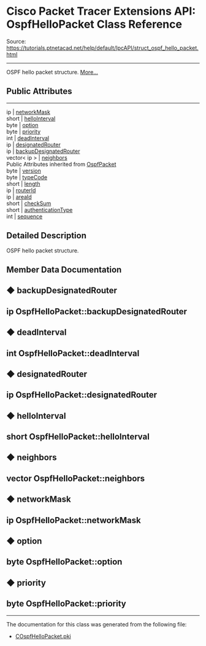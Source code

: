 # Cisco Packet Tracer Extensions API: OspfHelloPacket Class Reference

Source: https://tutorials.ptnetacad.net/help/default/IpcAPI/struct_ospf_hello_packet.html

---

OSPF hello packet structure. [More...](struct_ospf_hello_packet.html#details)

##  Public Attributes  
  
---  
ip | [networkMask](struct_ospf_hello_packet.html#a9a3d6cc9eaf3bed080462a4b98efc42c)  
short | [helloInterval](struct_ospf_hello_packet.html#af89a091940cfe0ba4d4ad82cb8bdca6f)  
byte | [option](struct_ospf_hello_packet.html#a28288d0181053c75f2eb94a62ebc4bc6)  
byte | [priority](struct_ospf_hello_packet.html#af37ed0d2b8d2bd0bf1b863c597b1b894)  
int | [deadInterval](struct_ospf_hello_packet.html#abc5d93b6f816aff657d887d67b40dae9)  
ip | [designatedRouter](struct_ospf_hello_packet.html#aaa0fe19298f6352e271dc81d4144c3d0)  
ip | [backupDesignatedRouter](struct_ospf_hello_packet.html#a2c7e8ad16f03a25139fbcd1b45d0ae58)  
vector< ip > | [neighbors](struct_ospf_hello_packet.html#a8327868bdfd14e4e320efddf03353abc)  
Public Attributes inherited from [OspfPacket](struct_ospf_packet.html)  
byte | [version](struct_ospf_packet.html#a9002258dde6f3b492ed4e5ee232b44b9)  
byte | [typeCode](struct_ospf_packet.html#a9a1767abf821c220b09f7366037d40d3)  
short | [length](struct_ospf_packet.html#a24cb13316ac718e1f2e8a95aeeeff074)  
ip | [routerId](struct_ospf_packet.html#abf2ca93eb25626e7eb4b1c580d9188d8)  
ip | [areaId](struct_ospf_packet.html#a498610703e88fc32d78f7917e5245b08)  
short | [checkSum](struct_ospf_packet.html#a5b6083cfa5bc16aa434c280868335b98)  
short | [authenticationType](struct_ospf_packet.html#a9fe5c8dda025572f0b04abaea94098aa)  
int | [sequence](struct_ospf_packet.html#afb262e670885f7761e0de218db37fd1a)  
  
## Detailed Description

OSPF hello packet structure. 

## Member Data Documentation

## ◆ backupDesignatedRouter

ip OspfHelloPacket::backupDesignatedRouter  
---  
  
## ◆ deadInterval

int OspfHelloPacket::deadInterval  
---  
  
## ◆ designatedRouter

ip OspfHelloPacket::designatedRouter  
---  
  
## ◆ helloInterval

short OspfHelloPacket::helloInterval  
---  
  
## ◆ neighbors

vector<ip> OspfHelloPacket::neighbors  
---  
  
## ◆ networkMask

ip OspfHelloPacket::networkMask  
---  
  
## ◆ option

byte OspfHelloPacket::option  
---  
  
## ◆ priority

byte OspfHelloPacket::priority  
---  
  
* * *

The documentation for this class was generated from the following file:

  * [COspfHelloPacket.pki](_c_ospf_hello_packet_8pki.html)



